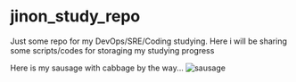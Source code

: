 # jinon_study_repo
Just some repo for my DevOps/SRE/Coding studying.
Here i will be sharing some scripts/codes for storaging my studying progress

Here is my sausage with cabbage by the way...
![sausage](https://github.com/jinnonn/jinon_study_repo/assets/146999555/b8d56b74-f3a8-4b41-9e21-92040c7f7d50)

